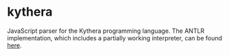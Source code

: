 # kythera
JavaScript parser for the Kythera programming language. The ANTLR implementation, which includes a partially working interpreter, can be found [here](https://github.com/kevwu/kythera).
